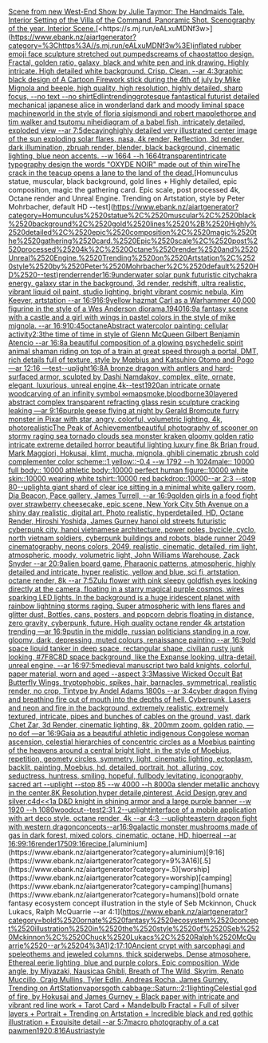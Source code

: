 [Scene from new West-End Show by Julie Taymor: The Handmaids Tale. Interior Setting of the Villa of the Command. Panoramic Shot. Scenography of the year. Interior Scene.](https://www.ebank.nz/aiartgenerator?category=Scene%2520from%2520new%2520West-End%2520Show%2520by%2520Julie%2520Taymor%3A%2520The%2520Handmaids%2520Tale.%2520Interior%2520Setting%2520of%2520the%2520Villa%2520of%2520the%2520Command.%2520Panoramic%2520Shot.%2520Scenography%2520of%2520the%2520year.%2520Interior%2520Scene.)[<https://s.mj.run/eALxuMDNf3w>](https://www.ebank.nz/aiartgenerator?category=%3Chttps%3A//s.mj.run/eALxuMDNf3w%3E)[inflated rubber emoji face sculpture stretched out pumped](https://www.ebank.nz/aiartgenerator?category=inflated%2520rubber%2520emoji%2520face%2520sculpture%2520stretched%2520out%2520pumped)[screams of chaos](https://www.ebank.nz/aiartgenerator?category=screams%2520of%2520chaos)[tattoo design. Fractal, golden ratio, galaxy, black and white pen and ink drawing. Highly intricate. High detailed white background. Crisp. Clean. --ar 4:3](https://www.ebank.nz/aiartgenerator?category=tattoo%2520design.%2520Fractal%2C%2520golden%2520ratio%2C%2520galaxy%2C%2520black%2520and%2520white%2520pen%2520and%2520ink%2520drawing.%2520Highly%2520intricate.%2520High%2520detailed%2520white%2520background.%2520Crisp.%2520Clean.%2520--ar%25204%3A3)[graphic black design of A Cartoon Firework stick during the 4th of july by Mike Mignola and beeple, high quality, high resolution, highly detailed, sharp focus, --no text --no shirt](https://www.ebank.nz/aiartgenerator?category=graphic%2520black%2520design%2520of%2520A%2520Cartoon%2520Firework%2520stick%2520during%2520the%25204th%2520of%2520july%2520by%2520Mike%2520Mignola%2520and%2520beeple%2C%2520high%2520quality%2C%2520high%2520resolution%2C%2520highly%2520detailed%2C%2520sharp%2520focus%2C%2520--no%2520text%2520--no%2520shirt)[Edlin](https://www.ebank.nz/aiartgenerator?category=Edlin)[trending](https://www.ebank.nz/aiartgenerator?category=trending)[grotesque fantastical futurist detailed mechanical japanese alice in wonderland dark and moody liminal space machineworld in the style of floria sigismondi and robert mapplethorpe and tim walker and tsutomu nihei](https://www.ebank.nz/aiartgenerator?category=grotesque%2520fantastical%2520futurist%2520detailed%2520mechanical%2520japanese%2520alice%2520in%2520wonderland%2520dark%2520and%2520moody%2520liminal%2520space%2520machineworld%2520in%2520the%2520style%2520of%2520floria%2520sigismondi%2520and%2520robert%2520mapplethorpe%2520and%2520tim%2520walker%2520and%2520tsutomu%2520nihei)[diagram of a babel fish, intricately detailed, exploded view --ar 7:5](https://www.ebank.nz/aiartgenerator?category=diagram%2520of%2520a%2520babel%2520fish%2C%2520intricately%2520detailed%2C%2520exploded%2520view%2520--ar%25207%3A5)[decaying](https://www.ebank.nz/aiartgenerator?category=decaying)[highly detailed very illustrated center image of the sun exploding solar flares, nasa, 4k render, Reflection, 3d render, dark illumination, zbruah render, blender, black background, cinematic lighting, blue neon accents.  --w 1664 --h 1664](https://www.ebank.nz/aiartgenerator?category=highly%2520detailed%2520very%2520illustrated%2520center%2520image%2520of%2520the%2520sun%2520exploding%2520solar%2520flares%2C%2520nasa%2C%25204k%2520render%2C%2520Reflection%2C%25203d%2520render%2C%2520dark%2520illumination%2C%2520zbruah%2520render%2C%2520blender%2C%2520black%2520background%2C%2520cinematic%2520lighting%2C%2520blue%2520neon%2520accents.%2520%2520--w%25201664%2520--h%25201664)[transparent](https://www.ebank.nz/aiartgenerator?category=transparent)[intricate typography design the words "OXYDE NOIR" made out of thin wire](https://www.ebank.nz/aiartgenerator?category=intricate%2520typography%2520design%2520the%2520words%2520%22OXYDE%2520NOIR%22%2520made%2520out%2520of%2520thin%2520wire)[The crack in the teacup opens a lane to the land of the dead.](https://www.ebank.nz/aiartgenerator?category=The%2520crack%2520in%2520the%2520teacup%2520opens%2520a%2520lane%2520to%2520the%2520land%2520of%2520the%2520dead.)[Homunculus statue, muscular, black background, gold lines + Highly detailed, epic composition, magic the gathering card. Epic scale, post processed 4k, Octane render and Unreal Engine. Trending on Artstation, style by Peter Mohrbacher, default HD --test](https://www.ebank.nz/aiartgenerator?category=Homunculus%2520statue%2C%2520muscular%2C%2520black%2520background%2C%2520gold%2520lines%2520%2B%2520Highly%2520detailed%2C%2520epic%2520composition%2C%2520magic%2520the%2520gathering%2520card.%2520Epic%2520scale%2C%2520post%2520processed%25204k%2C%2520Octane%2520render%2520and%2520Unreal%2520Engine.%2520Trending%2520on%2520Artstation%2C%2520style%2520by%2520Peter%2520Mohrbacher%2C%2520default%2520HD%2520--test)[render](https://www.ebank.nz/aiartgenerator?category=render)[render](https://www.ebank.nz/aiartgenerator?category=render)[16:9](https://www.ebank.nz/aiartgenerator?category=16%3A9)[underwater solar punk futuristic city](https://www.ebank.nz/aiartgenerator?category=underwater%2520solar%2520punk%2520futuristic%2520city)[chakra energy, galaxy star in the background, 3d render, redshift, ultra realistic, vibrant liquid oil paint, studio lighting, bright vibrant cosmic nebula, Kim Keever, artstation --ar 16:9](https://www.ebank.nz/aiartgenerator?category=chakra%2520energy%2C%2520galaxy%2520star%2520in%2520the%2520background%2C%25203d%2520render%2C%2520redshift%2C%2520ultra%2520realistic%2C%2520vibrant%2520liquid%2520oil%2520paint%2C%2520studio%2520lighting%2C%2520bright%2520vibrant%2520cosmic%2520nebula%2C%2520Kim%2520Keever%2C%2520artstation%2520--ar%252016%3A9)[16:9](https://www.ebank.nz/aiartgenerator?category=16%3A9)[yellow hazmat Carl as a Warhammer 40,000 figurine in the style of a Wes Anderson diorama,](https://www.ebank.nz/aiartgenerator?category=yellow%2520hazmat%2520Carl%2520as%2520a%2520Warhammer%252040%2C000%2520figurine%2520in%2520the%2520style%2520of%2520a%2520Wes%2520Anderson%2520diorama%2C)[1940](https://www.ebank.nz/aiartgenerator?category=1940)[16:9](https://www.ebank.nz/aiartgenerator?category=16%3A9)[a fantasy scene with a castle and a girl with wings in pastel colors in the style of mike mignola. --ar 16:9](https://www.ebank.nz/aiartgenerator?category=a%2520fantasy%2520scene%2520with%2520a%2520castle%2520and%2520a%2520girl%2520with%2520wings%2520in%2520pastel%2520colors%2520in%2520the%2520style%2520of%2520mike%2520mignola.%2520--ar%252016%3A9)[10:45](https://www.ebank.nz/aiartgenerator?category=10%3A45)[octane](https://www.ebank.nz/aiartgenerator?category=octane)[Abstract watercolor painting: cellular activity](https://www.ebank.nz/aiartgenerator?category=Abstract%2520watercolor%2520painting%3A%2520cellular%2520activity)[2:3](https://www.ebank.nz/aiartgenerator?category=2%3A3)[the time of time in style of Glenn McQueen Gilbert Benjamin Atencio --ar 16:8](https://www.ebank.nz/aiartgenerator?category=the%2520time%2520of%2520time%2520in%2520style%2520of%2520Glenn%2520McQueen%2520Gilbert%2520Benjamin%2520Atencio%2520--ar%252016%3A8)[a beautiful composition of a glowing psychedelic spirit animal shaman riding on top of a train at great speed through a portal, DMT,  rich details full of texture, style by Mœbius and Katsuhiro Otomo and Pogo —ar 12:16 —test](https://www.ebank.nz/aiartgenerator?category=a%2520beautiful%2520composition%2520of%2520a%2520glowing%2520psychedelic%2520spirit%2520animal%2520shaman%2520riding%2520on%2520top%2520of%2520a%2520train%2520at%2520great%2520speed%2520through%2520a%2520portal%2C%2520DMT%2C%2520%2520rich%2520details%2520full%2520of%2520texture%2C%2520style%2520by%2520M%C5%93bius%2520and%2520Katsuhiro%2520Otomo%2520and%2520Pogo%2520%E2%80%94ar%252012%3A16%2520%E2%80%94test)[--uplight](https://www.ebank.nz/aiartgenerator?category=--uplight)[16:8](https://www.ebank.nz/aiartgenerator?category=16%3A8)[A bronze dragon with antlers and hard-surfaced armor, sculpted by Dashi Namdakov, complex, elite, ornate, elegant, luxurious, unreal engine,](https://www.ebank.nz/aiartgenerator?category=A%2520bronze%2520dragon%2520with%2520antlers%2520and%2520hard-surfaced%2520armor%2C%2520sculpted%2520by%2520Dashi%2520Namdakov%2C%2520complex%2C%2520elite%2C%2520ornate%2C%2520elegant%2C%2520luxurious%2C%2520unreal%2520engine%2C)[4k](https://www.ebank.nz/aiartgenerator?category=4k)[--test](https://www.ebank.nz/aiartgenerator?category=--test)[1920](https://www.ebank.nz/aiartgenerator?category=1920)[an intricate ornate woodcarving of an infinity symbol ∞](https://www.ebank.nz/aiartgenerator?category=an%2520intricate%2520ornate%2520woodcarving%2520of%2520an%2520infinity%2520symbol%2520%E2%88%9E)[map](https://www.ebank.nz/aiartgenerator?category=map)[smoke,](https://www.ebank.nz/aiartgenerator?category=smoke%2C)[bloodborne](https://www.ebank.nz/aiartgenerator?category=bloodborne)[30](https://www.ebank.nz/aiartgenerator?category=30)[layered abstract complex transparent refracting glass resin sculpture cracking leaking —ar 9:16](https://www.ebank.nz/aiartgenerator?category=layered%2520abstract%2520complex%2520transparent%2520refracting%2520glass%2520resin%2520sculpture%2520cracking%2520leaking%2520%E2%80%94ar%25209%3A16)[purple geese flying at night by Gerald Brom](https://www.ebank.nz/aiartgenerator?category=purple%2520geese%2520flying%2520at%2520night%2520by%2520Gerald%2520Brom)[cute furry monster in Pixar with star, angry, colorful, volumetric lighting, 4k, photorealistic](https://www.ebank.nz/aiartgenerator?category=cute%2520furry%2520monster%2520in%2520Pixar%2520with%2520star%2C%2520angry%2C%2520colorful%2C%2520volumetric%2520lighting%2C%25204k%2C%2520photorealistic)[The Peak of Achievement](https://www.ebank.nz/aiartgenerator?category=The%2520Peak%2520of%2520Achievement)[beautiful photography of scooner on stormy raging sea tornado clouds sea monster kraken gloomy golden ratio intricate extreme detailed horror beautiful lighting luxury fine 8k Brian froud, Mark Maggiori, Hokusai, klimt, mucha, mignola, ghibli cinematic zbrush cold complementer color scheme::1 yellow::-0.4 --w 1792 --h 1024](https://www.ebank.nz/aiartgenerator?category=beautiful%2520photography%2520of%2520scooner%2520on%2520stormy%2520raging%2520sea%2520tornado%2520clouds%2520sea%2520monster%2520kraken%2520gloomy%2520golden%2520ratio%2520intricate%2520extreme%2520detailed%2520horror%2520beautiful%2520lighting%2520luxury%2520fine%25208k%2520Brian%2520froud%2C%2520Mark%2520Maggiori%2C%2520Hokusai%2C%2520klimt%2C%2520mucha%2C%2520mignola%2C%2520ghibli%2520cinematic%2520zbrush%2520cold%2520complementer%2520color%2520scheme%3A%3A1%2520yellow%3A%3A-0.4%2520--w%25201792%2520--h%25201024)[male:: 10000 full body:: 10000 athletic body::10000 perfect human figure::10000 white skin::10000 wearing white tshirt::10000 red backdrop::10000--ar 2:3 --stop 80](https://www.ebank.nz/aiartgenerator?category=male%3A%3A%252010000%2520full%2520body%3A%3A%252010000%2520athletic%2520body%3A%3A10000%2520perfect%2520human%2520figure%3A%3A10000%2520white%2520skin%3A%3A10000%2520wearing%2520white%2520tshirt%3A%3A10000%2520red%2520backdrop%3A%3A10000--ar%25202%3A3%2520--stop%252080)[--uplight](https://www.ebank.nz/aiartgenerator?category=--uplight)[a giant shard of clear ice sitting in a minimal white gallery room, Dia Beacon, Pace gallery, James Turrell, --ar 16:9](https://www.ebank.nz/aiartgenerator?category=a%2520giant%2520shard%2520of%2520clear%2520ice%2520sitting%2520in%2520a%2520minimal%2520white%2520gallery%2520room%2C%2520Dia%2520Beacon%2C%2520Pace%2520gallery%2C%2520James%2520Turrell%2C%2520--ar%252016%3A9)[golden girls in a food fight over strawberry cheesecake, epic scene, New York City 5th Avenue on a shiny day realistic, digital art, Photo realistic, hyperdetailed, HD, Octane Render, Hiroshi Yoshida, James Gurney hanoi old streets futuristic cyberpunk city, hanoi vietnamese architecture, power poles, bycicle, cyclo, north vietnam soldiers, cyberpunk buildings and robots, blade runner 2049 cinematography, neons colors, 2049, realistic, cinematic, detailed, rim light, atmospheric, moody, volumetric light, John Williams Warehouse, Zack Snyder --ar 20:9](https://www.ebank.nz/aiartgenerator?category=golden%2520girls%2520in%2520a%2520food%2520fight%2520over%2520strawberry%2520cheesecake%2C%2520epic%2520scene%2C%2520New%2520York%2520City%25205th%2520Avenue%2520on%2520a%2520shiny%2520day%2520realistic%2C%2520digital%2520art%2C%2520Photo%2520realistic%2C%2520hyperdetailed%2C%2520HD%2C%2520Octane%2520Render%2C%2520Hiroshi%2520Yoshida%2C%2520James%2520Gurney%2520hanoi%2520old%2520streets%2520futuristic%2520cyberpunk%2520city%2C%2520hanoi%2520vietnamese%2520architecture%2C%2520power%2520poles%2C%2520bycicle%2C%2520cyclo%2C%2520north%2520vietnam%2520soldiers%2C%2520cyberpunk%2520buildings%2520and%2520robots%2C%2520blade%2520runner%25202049%2520cinematography%2C%2520neons%2520colors%2C%25202049%2C%2520realistic%2C%2520cinematic%2C%2520detailed%2C%2520rim%2520light%2C%2520atmospheric%2C%2520moody%2C%2520volumetric%2520light%2C%2520John%2520Williams%2520Warehouse%2C%2520Zack%2520Snyder%2520--ar%252020%3A9)[alien board game, Pharaonic patterns, atmospheric, highly detailed and intricate, hyper realistic, yellow and blue, sci fi, artstation, octane render, 8k --ar 7:5](https://www.ebank.nz/aiartgenerator?category=alien%2520board%2520game%2C%2520Pharaonic%2520patterns%2C%2520atmospheric%2C%2520highly%2520detailed%2520and%2520intricate%2C%2520hyper%2520realistic%2C%2520yellow%2520and%2520blue%2C%2520sci%2520fi%2C%2520artstation%2C%2520octane%2520render%2C%25208k%2520--ar%25207%3A5)[Zulu flower with pink sleepy goldfish eyes looking directly at the camera, floating in a starry magical purple cosmos, wires sparking LED lights. In the background is a huge iridescent planet with rainbow lightning storms raging. Super atmospheric with lens flares and glitter dust, Bottles, cans, posters, and popcorn debris floating in distance, zero gravity, cyberpunk, future. High quality octane render 4k artstation trending —ar 16:9](https://www.ebank.nz/aiartgenerator?category=Zulu%2520flower%2520with%2520pink%2520sleepy%2520goldfish%2520eyes%2520looking%2520directly%2520at%2520the%2520camera%2C%2520floating%2520in%2520a%2520starry%2520magical%2520purple%2520cosmos%2C%2520wires%2520sparking%2520LED%2520lights.%2520In%2520the%2520background%2520is%2520a%2520huge%2520iridescent%2520planet%2520with%2520rainbow%2520lightning%2520storms%2520raging.%2520Super%2520atmospheric%2520with%2520lens%2520flares%2520and%2520glitter%2520dust%2C%2520Bottles%2C%2520cans%2C%2520posters%2C%2520and%2520popcorn%2520debris%2520floating%2520in%2520distance%2C%2520zero%2520gravity%2C%2520cyberpunk%2C%2520future.%2520High%2520quality%2520octane%2520render%25204k%2520artstation%2520trending%2520%E2%80%94ar%252016%3A9)[putin in the middle, russian politicians standing in a row, gloomy,  dark, depressing, muted colours, renaissance painting --ar 16:9](https://www.ebank.nz/aiartgenerator?category=putin%2520in%2520the%2520middle%2C%2520russian%2520politicians%2520standing%2520in%2520a%2520row%2C%2520gloomy%2C%2520%2520dark%2C%2520depressing%2C%2520muted%2520colours%2C%2520renaissance%2520painting%2520--ar%252016%3A9)[old space liquid tanker in deep space, rectangular shape, civilian rusty junk looking, #7F8C8D space background, like the Expanse looking, ultra-detail, unreal engine, --ar 16:9](https://www.ebank.nz/aiartgenerator?category=old%2520space%2520liquid%2520tanker%2520in%2520deep%2520space%2C%2520rectangular%2520shape%2C%2520civilian%2520rusty%2520junk%2520looking%2C%2520%237F8C8D%2520space%2520background%2C%2520like%2520the%2520Expanse%2520looking%2C%2520ultra-detail%2C%2520unreal%2520engine%2C%2520--ar%252016%3A9)[7:5](https://www.ebank.nz/aiartgenerator?category=7%3A5)[medieval manuscript two bald knights, colorful, paper material, worn and aged --aspect 3:3](https://www.ebank.nz/aiartgenerator?category=medieval%2520manuscript%2520two%2520bald%2520knights%2C%2520colorful%2C%2520paper%2520material%2C%2520worn%2520and%2520aged%2520--aspect%25203%3A3)[Massive Wicked Occult Bat Butterfly Wings, tryptophobic, spikes, hair, barnacles, symmetrical, realistic render, no crop, Tintype by Andel Adams 1800s --ar 3:4](https://www.ebank.nz/aiartgenerator?category=Massive%2520Wicked%2520Occult%2520Bat%2520Butterfly%2520Wings%2C%2520tryptophobic%2C%2520spikes%2C%2520hair%2C%2520barnacles%2C%2520symmetrical%2C%2520realistic%2520render%2C%2520no%2520crop%2C%2520Tintype%2520by%2520Andel%2520Adams%25201800s%2520--ar%25203%3A4)[cyber dragon flying and breathing fire out of mouth into the depths of hell. Cyberpunk, Lasers and neon and fire in the background, extremely realistic, extremely textured, intricate, pipes and bunches of cables on the ground, vast, dark ,Chet Zar, 3d Render, cinematic lighting, 8k, 200mm zoom, golden ratio,  —no dof —ar 16:9](https://www.ebank.nz/aiartgenerator?category=cyber%2520dragon%2520flying%2520and%2520breathing%2520fire%2520out%2520of%2520mouth%2520into%2520the%2520depths%2520of%2520hell.%2520Cyberpunk%2C%2520Lasers%2520and%2520neon%2520and%2520fire%2520in%2520the%2520background%2C%2520extremely%2520realistic%2C%2520extremely%2520textured%2C%2520intricate%2C%2520pipes%2520and%2520bunches%2520of%2520cables%2520on%2520the%2520ground%2C%2520vast%2C%2520dark%2520%2CChet%2520Zar%2C%25203d%2520Render%2C%2520cinematic%2520lighting%2C%25208k%2C%2520200mm%2520zoom%2C%2520golden%2520ratio%2C%2520%2520%E2%80%94no%2520dof%2520%E2%80%94ar%252016%3A9)[Gaia as a beautiful athletic indigenous Congolese woman ascension, celestial hierarchies of concentric circles as a Moebius painting of the heavens around a central bright light, in the style of Moebius, repetition, geomety circles, symmetry, light, cinematic lighting, ectoplasm, backlit, painting, Moebius, hd, detailed, portrait, hot, alluring, coy, seductress, huntress, smiling, hopeful, fullbody levitating, iconography, sacred art --uplight --stop 85 --w 4000 --h 8000](https://www.ebank.nz/aiartgenerator?category=Gaia%2520as%2520a%2520beautiful%2520athletic%2520indigenous%2520Congolese%2520woman%2520ascension%2C%2520celestial%2520hierarchies%2520of%2520concentric%2520circles%2520as%2520a%2520Moebius%2520painting%2520of%2520the%2520heavens%2520around%2520a%2520central%2520bright%2520light%2C%2520in%2520the%2520style%2520of%2520Moebius%2C%2520repetition%2C%2520geomety%2520circles%2C%2520symmetry%2C%2520light%2C%2520cinematic%2520lighting%2C%2520ectoplasm%2C%2520backlit%2C%2520painting%2C%2520Moebius%2C%2520hd%2C%2520detailed%2C%2520portrait%2C%2520hot%2C%2520alluring%2C%2520coy%2C%2520seductress%2C%2520huntress%2C%2520smiling%2C%2520hopeful%2C%2520fullbody%2520levitating%2C%2520iconography%2C%2520sacred%2520art%2520--uplight%2520--stop%252085%2520--w%25204000%2520--h%25208000)[a slender metallic anchovy in the center,8K Resolution,hyper detaile,pinterest ,Acid Design,grey and silver,c4d](https://www.ebank.nz/aiartgenerator?category=a%2520slender%2520metallic%2520anchovy%2520in%2520the%2520center%2C8K%2520Resolution%2Chyper%2520detaile%2Cpinterest%2520%2CAcid%2520Design%2Cgrey%2520and%2520silver%2Cc4d)[<<1](https://www.ebank.nz/aiartgenerator?category=%3C%3C1)[a D&D knight in shining armor and a large purple banner --w 1920 --h 1080](https://www.ebank.nz/aiartgenerator?category=a%2520D%26D%2520knight%2520in%2520shining%2520armor%2520and%2520a%2520large%2520purple%2520banner%2520--w%25201920%2520--h%25201080)[woodcut](https://www.ebank.nz/aiartgenerator?category=woodcut)[--test](https://www.ebank.nz/aiartgenerator?category=--test)[2:3](https://www.ebank.nz/aiartgenerator?category=2%3A3)[1.2](https://www.ebank.nz/aiartgenerator?category=1.2)[--uplight](https://www.ebank.nz/aiartgenerator?category=--uplight)[interface of a mobile application with art deco style, octane render, 4k --ar 4:3 --uplight](https://www.ebank.nz/aiartgenerator?category=interface%2520of%2520a%2520mobile%2520application%2520with%2520art%2520deco%2520style%2C%2520octane%2520render%2C%25204k%2520--ar%25204%3A3%2520--uplight)[eastern dragon fight with western dragon](https://www.ebank.nz/aiartgenerator?category=eastern%2520dragon%2520fight%2520with%2520western%2520dragon)[concepts--ar16:9](https://www.ebank.nz/aiartgenerator?category=concepts--ar16%3A9)[galactic monster mushrooms made of gas in dark forest, mixed colors, cinematic, octane, HD, hiperreal --ar 16:9](https://www.ebank.nz/aiartgenerator?category=galactic%2520monster%2520mushrooms%2520made%2520of%2520gas%2520in%2520dark%2520forest%2C%2520mixed%2520colors%2C%2520cinematic%2C%2520octane%2C%2520HD%2C%2520hiperreal%2520--ar%252016%3A9)[9:16](https://www.ebank.nz/aiartgenerator?category=9%3A16)[render](https://www.ebank.nz/aiartgenerator?category=render)[1](https://www.ebank.nz/aiartgenerator?category=1)[750](https://www.ebank.nz/aiartgenerator?category=750)[9:16](https://www.ebank.nz/aiartgenerator?category=9%3A16)[recipe.](https://www.ebank.nz/aiartgenerator?category=recipe.)[aluminium](https://www.ebank.nz/aiartgenerator?category=aluminium)[9:16](https://www.ebank.nz/aiartgenerator?category=9%3A16)[.5](https://www.ebank.nz/aiartgenerator?category=.5)[worship](https://www.ebank.nz/aiartgenerator?category=worship)[camping](https://www.ebank.nz/aiartgenerator?category=camping)[humans](https://www.ebank.nz/aiartgenerator?category=humans)[bold ornate fantasy ecosystem concept illustration in the style of Seb Mckinnon, Chuck Lukacs, Ralph McQuarrie --ar 4:1](https://www.ebank.nz/aiartgenerator?category=bold%2520ornate%2520fantasy%2520ecosystem%2520concept%2520illustration%2520in%2520the%2520style%2520of%2520Seb%2520Mckinnon%2C%2520Chuck%2520Lukacs%2C%2520Ralph%2520McQuarrie%2520--ar%25204%3A1)[2:1](https://www.ebank.nz/aiartgenerator?category=2%3A1)[7:10](https://www.ebank.nz/aiartgenerator?category=7%3A10)[Ancient crypt with sarcophagi and speleothems and jeweled columns, thick spiderwebs. Dense atmosphere. Ethereal eerie lighting, blue and purple colors. Epic composition, Wide angle, by Miyazaki, Nausicaa Ghibli, Breath of The Wild, Skyrim, Renato Muccillo, Craig Mullins, Tyler Edlin, Andreas Rocha, James Gurney. Trending on ArtStation](https://www.ebank.nz/aiartgenerator?category=Ancient%2520crypt%2520with%2520sarcophagi%2520and%2520speleothems%2520and%2520jeweled%2520columns%2C%2520thick%2520spiderwebs.%2520Dense%2520atmosphere.%2520Ethereal%2520eerie%2520lighting%2C%2520blue%2520and%2520purple%2520colors.%2520Epic%2520composition%2C%2520Wide%2520angle%2C%2520by%2520Miyazaki%2C%2520Nausicaa%2520Ghibli%2C%2520Breath%2520of%2520The%2520Wild%2C%2520Skyrim%2C%2520Renato%2520Muccillo%2C%2520Craig%2520Mullins%2C%2520Tyler%2520Edlin%2C%2520Andreas%2520Rocha%2C%2520James%2520Gurney.%2520Trending%2520on%2520ArtStation)[vapors](https://www.ebank.nz/aiartgenerator?category=vapors)[goth cabbage::](https://www.ebank.nz/aiartgenerator?category=goth%2520cabbage%3A%3A)[Saturn::](https://www.ebank.nz/aiartgenerator?category=Saturn%3A%3A)[2:1](https://www.ebank.nz/aiartgenerator?category=2%3A1)[lighting](https://www.ebank.nz/aiartgenerator?category=lighting)[Celestial god of fire, by Hokusai and James Gurney + Black paper with intricate and vibrant red line work + Tarot Card + Mandelbulb Fractal + Full of silver layers + Portrait + Trending on Artstation + Incredible black and red gothic illustration + Exquisite detail --ar 5:7](https://www.ebank.nz/aiartgenerator?category=Celestial%2520god%2520of%2520fire%2C%2520by%2520Hokusai%2520and%2520James%2520Gurney%2520%2B%2520Black%2520paper%2520with%2520intricate%2520and%2520vibrant%2520red%2520line%2520work%2520%2B%2520Tarot%2520Card%2520%2B%2520Mandelbulb%2520Fractal%2520%2B%2520Full%2520of%2520silver%2520layers%2520%2B%2520Portrait%2520%2B%2520Trending%2520on%2520Artstation%2520%2B%2520Incredible%2520black%2520and%2520red%2520gothic%2520illustration%2520%2B%2520Exquisite%2520detail%2520--ar%25205%3A7)[macro photography of a cat paw](https://www.ebank.nz/aiartgenerator?category=macro%2520photography%2520of%2520a%2520cat%2520paw)[men](https://www.ebank.nz/aiartgenerator?category=men)[1920:816](https://www.ebank.nz/aiartgenerator?category=1920%3A816)[Austria](https://www.ebank.nz/aiartgenerator?category=Austria)[style](https://www.ebank.nz/aiartgenerator?category=style)